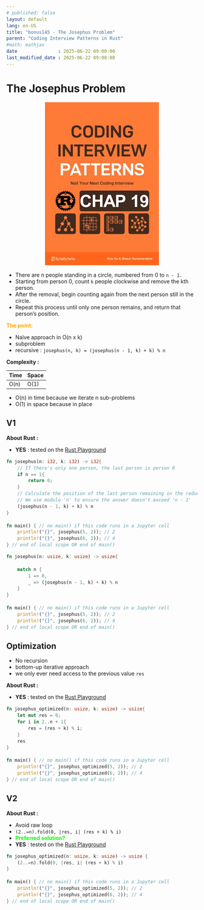 ```yaml
---
# published: false
layout: default
lang: en-US
title: "bonus145 - The Josephus Problem"
parent: "Coding Interview Patterns in Rust"
#math: mathjax
date               : 2025-06-22 09:00:00
last_modified_date : 2025-06-22 09:00:00
---
```


# The Josephus Problem

<div align="center">
<img src="../assets/chap_19.webp" alt="" width="300" loading="lazy"/>
</div>

* There are n people standing in a circle, numbered from 0 to `n - 1`. 
* Starting from person 0, count `k` people clockwise and remove the kth person. 
* After the removal, begin counting again from the next person still in the circle. 
* Repeat this process until only one person remains, and return that person’s position.

<span style="color:orange"><b>The point:</b></span>

* Naïve approach in O(n x k)
* subproblem
* recursive : `josephus(n, k) = (josephus(n - 1, k) + k) % n`

**Complexity :**

| Time         | Space      |
|--------------|------------|
| O(n)         | O(1)       |

* O(n) in time because we iterate n sub-problems
* O(1) in space because in place  









<!-- <span style="color:red"><b>TODO : </b></span> 
* Add comments in code -->


<!-- * <span style="color:lime"><b>Preferred solution?</b></span>      -->



## V1

**About Rust :**
* **YES** : tested on the [Rust Playground](https://play.rust-lang.org/)



```rust
fn josephus(n: i32, k: i32) -> i32{
    // If there's only one person, the last person is person 0
    if n == 1{
        return 0;
    }
    // Calculate the position of the last person remaining in the reduced problem with 'n - 1' people
    // We use modulo 'n' to ensure the answer doesn't exceed 'n - 1'
    (josephus(n - 1, k) + k) % n
}

fn main() { // no main() if this code runs in a Jupyter cell 
    println!("{}", josephus(5, 2)); // 2
    println!("{}", josephus(6, 2)); // 4
} // end of local scope OR end of main()
```


```rust
fn josephus(n: usize, k: usize) -> usize{
    
    match n {
        1 => 0, 
        _ => (josephus(n - 1, k) + k) % n
    }
}

fn main() { // no main() if this code runs in a Jupyter cell 
    println!("{}", josephus(5, 2)); // 2
    println!("{}", josephus(6, 2)); // 4
} // end of local scope OR end of main()
```

## Optimization

* No recursion
* bottom-up iterative approach
* we only ever need access to the previous value ``res``


**About Rust :**

* **YES** : tested on the [Rust Playground](https://play.rust-lang.org/)



```rust
fn josephus_optimized(n: usize, k: usize) -> usize{
    let mut res = 0;
    for i in 2..n + 1{
        res = (res + k) % i;
    }
    res
}

fn main() { // no main() if this code runs in a Jupyter cell 
    println!("{}", josephus_optimized(5, 2)); // 2
    println!("{}", josephus_optimized(6, 2)); // 4
} // end of local scope OR end of main()
```

## V2

**About Rust :**
* Avoid raw loop
* `(2..=n).fold(0, |res, i| (res + k) % i)`
* <span style="color:lime"><b>Preferred solution?</b></span>
* **YES** : tested on the [Rust Playground](https://play.rust-lang.org/)


```rust
fn josephus_optimized(n: usize, k: usize) -> usize {
    (2..=n).fold(0, |res, i| (res + k) % i)
}

fn main() { // no main() if this code runs in a Jupyter cell 
    println!("{}", josephus_optimized(5, 2)); // 2
    println!("{}", josephus_optimized(6, 2)); // 4
} // end of local scope OR end of main()
```
